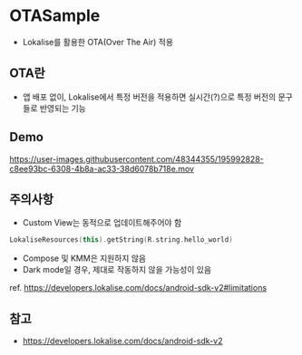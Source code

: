 # OTASample
- Lokalise를 활용한 OTA(Over The Air) 적용

## OTA란
- 앱 배포 없이, Lokalise에서 특정 버전을 적용하면 실시간(?)으로 특정 버전의 문구들로 반영되는 기능

## Demo
https://user-images.githubusercontent.com/48344355/195992828-c8ee93bc-6308-4b8a-ac33-38d6078b718e.mov

## 주의사항
- Custom View는 동적으로 업데이트해주어야 함
```kotlin
LokaliseResources(this).getString(R.string.hello_world)
```
- Compose 및 KMM은 지원하지 않음
- Dark mode일 경우, 제대로 작동하지 않을 가능성이 있음

ref. https://developers.lokalise.com/docs/android-sdk-v2#limitations

## 참고
- https://developers.lokalise.com/docs/android-sdk-v2
